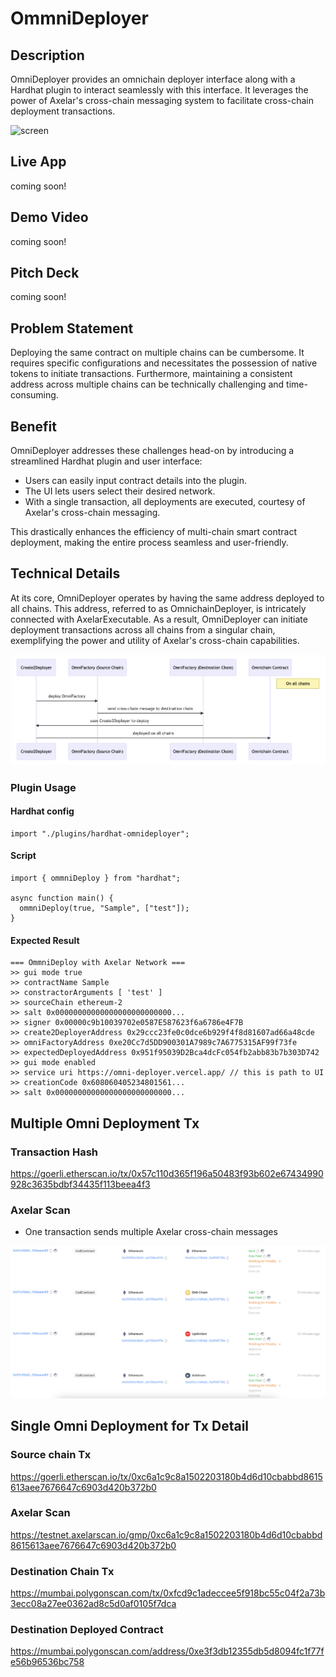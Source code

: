 # OmmniDeployer

## Description

OmniDeployer provides an omnichain deployer interface along with a Hardhat plugin to interact seamlessly with this interface. It leverages the power of Axelar's cross-chain messaging system to facilitate cross-chain deployment transactions.

![screen](./docs/screen.png)

## Live App

coming soon!

## Demo Video

coming soon!

## Pitch Deck

coming soon!

## Problem Statement

Deploying the same contract on multiple chains can be cumbersome. It requires specific configurations and necessitates the possession of native tokens to initiate transactions. Furthermore, maintaining a consistent address across multiple chains can be technically challenging and time-consuming.

## Benefit

OmniDeployer addresses these challenges head-on by introducing a streamlined Hardhat plugin and user interface:

- Users can easily input contract details into the plugin.
- The UI lets users select their desired network.
- With a single transaction, all deployments are executed, courtesy of Axelar's cross-chain messaging.

This drastically enhances the efficiency of multi-chain smart contract deployment, making the entire process seamless and user-friendly.

## Technical Details

At its core, OmniDeployer operates by having the same address deployed to all chains. This address, referred to as OmnichainDeployer, is intricately connected with AxelarExecutable. As a result, OmniDeployer can initiate deployment transactions across all chains from a singular chain, exemplifying the power and utility of Axelar's cross-chain capabilities.

![how-it-works](./docs/how-it-works.png)

### Plugin Usage

#### Hardhat config

```
import "./plugins/hardhat-omnideployer";
```

#### Script

```
import { ommniDeploy } from "hardhat";

async function main() {
  ommniDeploy(true, "Sample", ["test"]);
}
```

#### Expected Result

```
=== OmmniDeploy with Axelar Network ===
>> gui mode true
>> contractName Sample
>> constractorArguments [ 'test' ]
>> sourceChain ethereum-2
>> salt 0x00000000000000000000000000...
>> signer 0x00000c9b10039702e0587E587623f6a6786e4F7B
>> create2DeployerAddress 0x29ccc23fe0c0dce6b929f4f8d81607ad66a48cde
>> omniFactoryAddress 0xe20Cc7d5DD900301A7989c7A6775315AF99f73fe
>> expectedDeployedAddress 0x951f95039D2Bca4dcFc054fb2abb83b7b303D742
>> gui mode enabled
>> service uri https://omni-deployer.vercel.app/ // this is path to UI
>> creationCode 0x608060405234801561...
>> salt 0x00000000000000000000000000...
```

## Multiple Omni Deployment Tx

### Transaction Hash

https://goerli.etherscan.io/tx/0x57c110d365f196a50483f93b602e67434990928c3635bdbf34435f113beea4f3

### Axelar Scan

- One transaction sends multiple Axelar cross-chain messages

![omni-deployment](./docs/omni-deployment.png)

## Single Omni Deployment for Tx Detail

### Source chain Tx

https://goerli.etherscan.io/tx/0xc6a1c9c8a1502203180b4d6d10cbabbd8615613aee7676647c6903d420b372b0

### Axelar Scan

https://testnet.axelarscan.io/gmp/0xc6a1c9c8a1502203180b4d6d10cbabbd8615613aee7676647c6903d420b372b0

### Destination Chain Tx

https://mumbai.polygonscan.com/tx/0xfcd9c1adeccee5f918bc55c04f2a73b3ecc08a27ee0362ad8c5d0af0105f7dca

### Destination Deployed Contract

https://mumbai.polygonscan.com/address/0xe3f3db12355db5d8094fc1f77fe56b96536bc758
